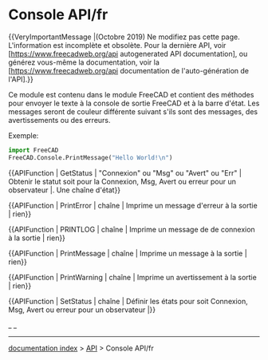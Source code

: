 # Console API/fr
{{VeryImportantMessage |(Octobre 2019) Ne modifiez pas cette page. L'information est incomplète et obsolète. Pour la dernière API, voir [https://www.freecadweb.org/api autogenerated API documentation], ou générez vous-même la documentation, voir la [https://www.freecadweb.org/api documentation de l'auto-génération de l'API].}}

Ce module est contenu dans le module FreeCAD et contient des méthodes pour envoyer le texte à la console de sortie FreeCAD et à la barre d\'état. Les messages seront de couleur différente suivant s\'ils sont des messages, des avertissements ou des erreurs.

Exemple: 
```python
import FreeCAD
FreeCAD.Console.PrintMessage("Hello World!\n")
```


{{APIFunction | GetStatus | "Connexion" ou "Msg" ou "Avert" ou "Err" | Obtenir le statut soit pour la Connexion, Msg, Avert ou erreur pour un observateur |. Une chaîne d'état}}

{{APIFunction | PrintError | chaîne | Imprime un message d'erreur à la sortie | rien}} 


{{APIFunction | PRINTLOG | chaîne | Imprime un message de de connexion à la sortie | rien}}


{{APIFunction | PrintMessage | chaîne | Imprime un message à la sortie | rien}}


{{APIFunction | PrintWarning | chaîne | Imprime un avertissement à la sortie | rien}}


{{APIFunction | SetStatus | chaîne | Définir les états pour soit Connexion, Msg, Avert ou erreur pour un observateur |}}


 

_ _

---
[documentation index](../README.md) > [API](Category_API.md) > Console API/fr
